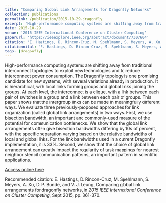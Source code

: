 ```yaml
---
title: "Comparing Global Link Arrangements for Dragonfly Networks"
collection: publications
permalink: /publication/2015-10-29-dragonfly
excerpt: 'High-performance computing systems are shifting away from traditional interconnect topologies to exploit new technologies and to reduce interconnect power consumption. The Dragonfly topology is one promising candidate for new systems, with several variations already in production. It is hierarchical, with local links forming groups and global links joining the groups. At each level, the interconnect is a clique, with a link between each pair of switches in a group and a link between each pair of groups. This paper shows that the intergroup links can be made in meaningfully different ways. We evaluate three previously-proposed approaches for link organization (called global link arrangements) in two ways. First, we use bisection bandwidth, an important and commonly-used measure of the potential for communication bottlenecks. We show that the global link arrangements often give bisection bandwidths differing by 10s of percent, with the specific separation varying based on the relative bandwidths of local and global links. For the link bandwidths used in a current Dragonfly implementation, it is 33%. Second, we show that the choice of global link arrangement can greatly impact the regularity of task mappings for nearest neighbor stencil communication patterns, an important pattern in scientific applications.'
date: 2015-10-29
venue: '2015 IEEE International Conference on Cluster Computing'
paperurl: 'https://ieeexplore.ieee.org/abstract/document/7307604'
citation: 'E. Hastings, D. Rincon-Cruz, M. Spehlmann, S. Meyers, A. Xu, D. P. Bunde, and V. J. Leung, Comparing global link arrangements for dragonfly networks, in *2015 IEEE International Conference on Cluster Computing*, Sept 2015, pp. 361-370.'
citationnital: 'E. Hastings, D. Rincon-Cruz, M. Spehlmann, S. Meyers, A. Xu, D. P. Bunde, and V. J. Leung, Comparing global link arrangements for dragonfly networks, in 2015 IEEE International Conference on Cluster Computing, Sept 2015, pp. 361-370.'
tags: [dragonfly]
---
```


High-performance computing systems are shifting away from traditional interconnect topologies to exploit new technologies and to reduce interconnect power consumption. The Dragonfly topology is one promising candidate for new systems, with several variations already in production. It is hierarchical, with local links forming groups and global links joining the groups. At each level, the interconnect is a clique, with a link between each pair of switches in a group and a link between each pair of groups. This paper shows that the intergroup links can be made in meaningfully different ways. We evaluate three previously-proposed approaches for link organization (called global link arrangements) in two ways. First, we use bisection bandwidth, an important and commonly-used measure of the potential for communication bottlenecks. We show that the global link arrangements often give bisection bandwidths differing by 10s of percent, with the specific separation varying based on the relative bandwidths of local and global links. For the link bandwidths used in a current Dragonfly implementation, it is 33%. Second, we show that the choice of global link arrangement can greatly impact the regularity of task mappings for nearest neighbor stencil communication patterns, an important pattern in scientific applications.

[Access online here](https://ieeexplore.ieee.org/abstract/document/7307604)

Recommended citation: E. Hastings, D. Rincon-Cruz, M. Spehlmann, S. Meyers, A. Xu, D. P. Bunde, and V. J. Leung, Comparing global link arrangements for dragonfly networks, in *2015 IEEE International Conference on Cluster Computing*, Sept 2015, pp. 361-370.